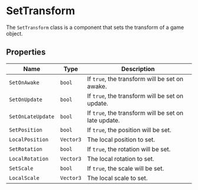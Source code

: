 # SetTransform

The `SetTransform` class is a component that sets the transform of a game object.

## Properties

| Name | Type | Description |
| --- | --- | --- |
| `SetOnAwake` | `bool` | If `true`, the transform will be set on awake. |
| `SetOnUpdate` | `bool` | If `true`, the transform will be set on update. |
| `SetOnLateUpdate` | `bool` | If `true`, the transform will be set on late update. |
| `SetPosition` | `bool` | If `true`, the position will be set. |
| `LocalPosition` | `Vector3` | The local position to set. |
| `SetRotation` | `bool` | If `true`, the rotation will be set. |
| `LocalRotation` | `Vector3` | The local rotation to set. |
| `SetScale` | `bool` | If `true`, the scale will be set. |
| `LocalScale` | `Vector3` | The local scale to set. |
